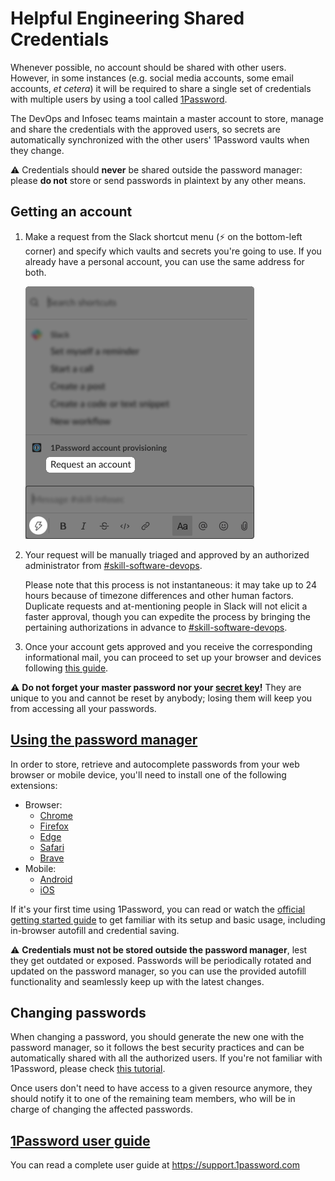 # Helpful Engineering Shared Credentials

Whenever possible, no account should be shared with other users. However, in some instances (e.g. social media accounts, some email accounts, *et cetera*) it will be required to share a single set of credentials with multiple users by using a tool called [1Password](https://1password.com).

The DevOps and Infosec teams maintain a master account to store, manage and share the credentials with the approved users, so secrets are automatically synchronized with the other users' 1Password vaults when they change.

:warning: Credentials should **never** be shared outside the password manager: please **do not** store or send passwords in plaintext by any other means.

## Getting an account

1. Make a request from the Slack shortcut menu (:zap: on the bottom-left corner) and specify which vaults and secrets you're going to use. If you already have a personal account, you can use the same address for both. 

    ![:zap: shortcut menu](/images/1password-account-request.png)    

2. Your request will be manually triaged and approved by an authorized administrator from [#skill-software-devops](https://helpfulengineering.slack.com/archives/CV54M16QH).

    Please note that this process is not instantaneous: it may take up to 24 hours because of timezone differences and other human factors. Duplicate requests and at-mentioning people in Slack will not elicit a faster approval, though you can expedite the process by bringing the pertaining authorizations in advance to [#skill-software-devops](https://helpfulengineering.slack.com/archives/CV54M16QH).

3. Once your account gets approved and you receive the corresponding informational mail, you can proceed to set up your browser and devices following [this guide](https://support.1password.com/explore/team-member/).

:warning: **Do not forget your master password nor your [secret key](https://support.1password.com/secret-key-security/)!** They are unique to you and cannot be reset by anybody; losing them will keep you from accessing all your passwords.

## [Using the password manager](https://support.1password.com/getting-started-1password-x)

In order to store, retrieve and autocomplete passwords from your web browser or mobile device, you'll need to install one of the following extensions:

* Browser:
  * [Chrome](https://chrome.google.com/webstore/detail/1password-x-–-password-ma/aeblfdkhhhdcdjpifhhbdiojplfjncoa)
  * [Firefox](https://addons.mozilla.org/en-US/firefox/addon/1password-x-password-manager)
  * [Edge](https://microsoftedge.microsoft.com/addons/detail/dppgmdbiimibapkepcbdbmkaabgiofem)
  * [Safari](https://app-updates.agilebits.com/download/OPM7)
  * [Brave](https://chrome.google.com/webstore/detail/1password-x-–-password-ma/aeblfdkhhhdcdjpifhhbdiojplfjncoa)
* Mobile:
  * [Android](https://play.google.com/store/apps/details?id=com.agilebits.onepassword)
  * [iOS](https://apps.apple.com/app/1password-password-manager/id568903335)
  
If it's your first time using 1Password, you can read or watch the [official getting started guide](https://support.1password.com/getting-started-1password-x) to get familiar with its setup and basic usage, including in-browser autofill and credential saving.

:warning: **Credentials must not be stored outside the password manager**, lest they get outdated or exposed. Passwords will be periodically rotated and updated on the password manager, so you can use the provided autofill functionality and seamlessly keep up with the latest changes.

## Changing passwords

When changing a password, you should generate the new one with the password manager, so it follows the best security practices and can be automatically shared with all the authorized users. If you're not familiar with 1Password, please check [this tutorial](https://support.1password.com/change-website-password/).

Once users don't need to have access to a given resource anymore, they should notify it to one of the remaining team members, who will be in charge of changing the affected passwords.

## [1Password user guide](https://support.1password.com)

You can read a complete user guide at https://support.1password.com

